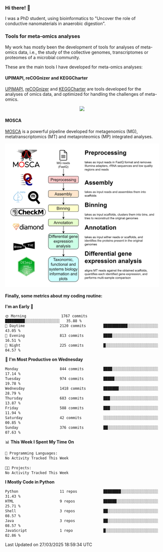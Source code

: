### Hi there! 👋

I was a PhD student, using bioinformatics to "Uncover the role of conductive nanomaterials in anaerobic digestion".

### Tools for meta-omics analyses

My work has mostly been the development of tools for analyses of meta-omics data, i.e., the study of the collective genomes, transcriptomes or proteomes of a microbial community.

These are the main tools I have developed for meta-omics analyses:

#### UPIMAPI, reCOGnizer and KEGGCharter

[UPIMAPI](https://github.com/iquasere/UPIMAPI), [reCOGnizer](https://github.com/iquasere/reCOGnizer) and [KEGGCharter](https://github.com/iquasere/KEGGCharter) are tools developed for the analyses of omics data, and optimized for handling the challenges of meta-omics.

<p align="center">
    <img src="assets/annotation_paper.png">
</p>

#### MOSCA

[MOSCA](https://github.com/iquasere/MOSCA) is a powerful pipeline developed for metagenomics (MG), metatranscriptomics (MT) and metaproteomics (MP) integrated analyses.

<p align="center">
    <img src="assets/mosca_workflow.png" align="center" width="700">
</p>


#### Finally, some metrics about my coding routine:

<!--START_SECTION:waka-->
**I'm an Early 🐤** 

```text
🌞 Morning                1767 commits        █████████░░░░░░░░░░░░░░░░   35.88 % 
🌆 Daytime                2120 commits        ███████████░░░░░░░░░░░░░░   43.05 % 
🌃 Evening                813 commits         ████░░░░░░░░░░░░░░░░░░░░░   16.51 % 
🌙 Night                  225 commits         █░░░░░░░░░░░░░░░░░░░░░░░░   04.57 % 
```
📅 **I'm Most Productive on Wednesday** 

```text
Monday                   844 commits         ████░░░░░░░░░░░░░░░░░░░░░   17.14 % 
Tuesday                  974 commits         █████░░░░░░░░░░░░░░░░░░░░   19.78 % 
Wednesday                1418 commits        ███████░░░░░░░░░░░░░░░░░░   28.79 % 
Thursday                 683 commits         ███░░░░░░░░░░░░░░░░░░░░░░   13.87 % 
Friday                   588 commits         ███░░░░░░░░░░░░░░░░░░░░░░   11.94 % 
Saturday                 42 commits          ░░░░░░░░░░░░░░░░░░░░░░░░░   00.85 % 
Sunday                   376 commits         ██░░░░░░░░░░░░░░░░░░░░░░░   07.63 % 
```


📊 **This Week I Spent My Time On** 

```text
💬 Programming Languages: 
No Activity Tracked This Week

🐱‍💻 Projects: 
No Activity Tracked This Week
```

**I Mostly Code in Python** 

```text
Python                   11 repos            ████████░░░░░░░░░░░░░░░░░   31.43 % 
HTML                     9 repos             ██████░░░░░░░░░░░░░░░░░░░   25.71 % 
Shell                    3 repos             ██░░░░░░░░░░░░░░░░░░░░░░░   08.57 % 
Java                     3 repos             ██░░░░░░░░░░░░░░░░░░░░░░░   08.57 % 
JavaScript               1 repo              █░░░░░░░░░░░░░░░░░░░░░░░░   02.86 % 
```




 Last Updated on 27/03/2025 18:59:34 UTC
<!--END_SECTION:waka-->
